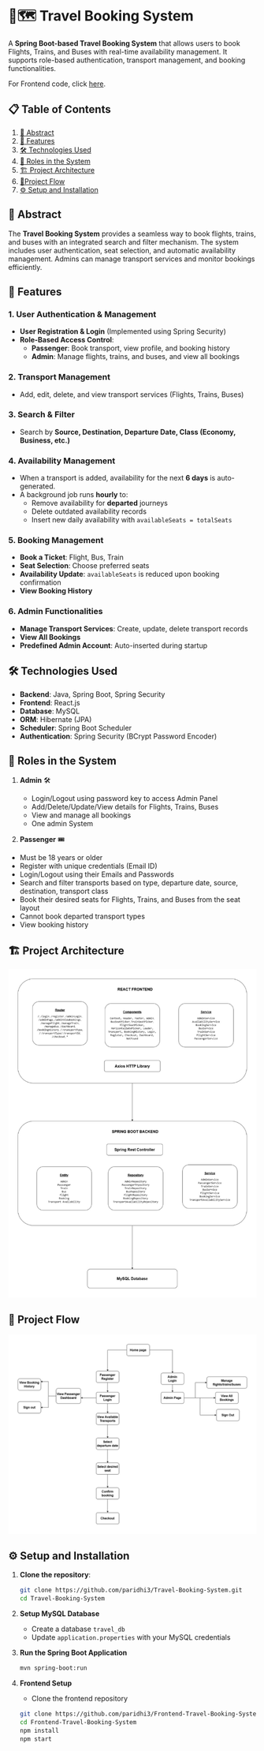 <!--
# Travel Booking System

Frontend: https://github.com/paridhi3/Frontend-Travel-Booking-System

## **System Functionalities Overview**

### **1. User Authentication & Management**
- **User Registration & Login** (Implemented using Spring Security)
- **Role-Based Access Control**:
  - **Passenger**: View profile, Book Flights/Trains/Buses, View Booking History
  - **Admin**: Manage flights, trains, and buses, view all bookings

### **2. Transport Management**
- **Flight Management**: Add, edit, delete flights & view available flights
- **Train Management**: Add, edit, delete trains & view available trains
- **Bus Management**: Add, edit, delete buses & view available buses

### **3. Search & Filter**
- Search and filter transport options based on:
  - **Source**
  - **Destination**
  - **Departure Date**
  - **Class (Economy, Business, etc.)**

## **4. Availability Management**
- When a new transport is added through post method, availability for the next **6 days** is automatically generated.
- A background job runs **every hour** to:
  - Remove transport availability for **departed journeys**.
  - Delete availability records for **previous days**.
  - Insert a **new daily availability record**, setting `availableSeats = totalSeats`.

### **5. Booking Management**
- **Book a Ticket**: (Flight, Bus, Train)
- **Seat Selection**: Choose preferred seats from a seat layout.
- **Availability Update**: `availableSeats` is reduced when a booking is confirmed.
- **View Booking History**

### **6. Admin Functionalities**
- **Manage Transport Services** (Create, Read, Update, Delete Flights, Trains, and Buses)
- **View All Bookings**
- **Predefined Admin Credentials**:
  - A single **admin account** exists with **predefined credentials**, which are **automatically inserted/updated into the database on application startup**.
-->
# 📍🗺️ Travel Booking System  

A **Spring Boot-based Travel Booking System** that allows users to book Flights, Trains, and Buses with real-time availability management. It supports role-based authentication, transport management, and booking functionalities.

For Frontend code, click [here](https://github.com/paridhi3/Frontend-Travel-Booking-System).  

## 📋 Table of Contents  
1. [📄 Abstract](#-abstract)  
2. [🚀 Features](#-features)  
3. [🛠 Technologies Used](#-technologies-used)  
4. [👥 Roles in the System](#-roles-in-the-system)
5. [🏗️ Project Architecture](#project-architecture)
6. [🔄Project Flow](#-project-flow)
7. [⚙️ Setup and Installation](#️-setup-and-installation)  

## 📄 **Abstract**  

The **Travel Booking System** provides a seamless way to book flights, trains, and buses with an integrated search and filter mechanism. The system includes user authentication, seat selection, and automatic availability management. Admins can manage transport services and monitor bookings efficiently.

## 🚀 **Features**  

### **1. User Authentication & Management**  
- **User Registration & Login** (Implemented using Spring Security)  
- **Role-Based Access Control**:  
  - **Passenger**: Book transport, view profile, and booking history  
  - **Admin**: Manage flights, trains, and buses, and view all bookings  

### **2. Transport Management**  
- Add, edit, delete, and view transport services (Flights, Trains, Buses)  

### **3. Search & Filter**  
- Search by **Source, Destination, Departure Date, Class (Economy, Business, etc.)**  

### **4. Availability Management**  
- When a transport is added, availability for the next **6 days** is auto-generated.  
- A background job runs **hourly** to:  
  - Remove availability for **departed** journeys  
  - Delete outdated availability records  
  - Insert new daily availability with `availableSeats = totalSeats`  

### **5. Booking Management**  
- **Book a Ticket**: Flight, Bus, Train  
- **Seat Selection**: Choose preferred seats  
- **Availability Update**: `availableSeats` is reduced upon booking confirmation  
- **View Booking History**  

### **6. Admin Functionalities**  
- **Manage Transport Services**: Create, update, delete transport records  
- **View All Bookings**  
- **Predefined Admin Account**: Auto-inserted during startup
  

## 🛠 **Technologies Used**  

- **Backend**: Java, Spring Boot, Spring Security  
- **Frontend**: React.js
- **Database**: MySQL  
- **ORM**: Hibernate (JPA)  
- **Scheduler**: Spring Boot Scheduler  
- **Authentication**: Spring Security (BCrypt Password Encoder)


## 👥 **Roles in the System**  

1. **Admin** 🛠
   - Login/Logout using password key to access Admin Panel​
   - Add/Delete/Update/View details for Flights, Trains, Buses​
   - View and manage all bookings
   - One admin System

2. **Passenger** 🎟  
- Must be 18 years or older  
- Register with unique credentials (Email ID)  
- Login/Logout using their Emails and Passwords  
- Search and filter transports based on type, departure date, source, destination, transport class  
- Book their desired seats for Flights, Trains, and Buses from the seat layout  
- Cannot book departed transport types  
- View booking history  


## 🏗️ **Project Architecture**  
![Project Architecture](proj-arch.jpg)


## 🔄 **Project Flow**  
![Project Flow](Project%20Flow.drawio%20(1).png)


## ⚙️ **Setup and Installation**  

1. **Clone the repository**:  
   ```bash
   git clone https://github.com/paridhi3/Travel-Booking-System.git
   cd Travel-Booking-System
   
2. **Setup MySQL Database**  
   - Create a database `travel_db`  
   - Update `application.properties` with your MySQL credentials  

3. **Run the Spring Boot Application**  
   ```bash
   mvn spring-boot:run
   
4. **Frontend Setup**  
   - Clone the frontend repository  
   ```bash
   git clone https://github.com/paridhi3/Frontend-Travel-Booking-System.git
   cd Frontend-Travel-Booking-System
   npm install
   npm start
